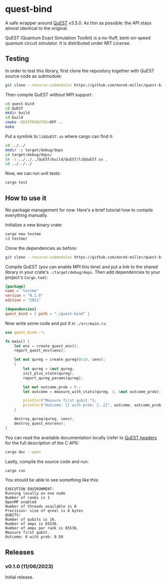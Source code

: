 # quest-bind

A safe wrapper around [QuEST](https://github.com/QuEST-Kit/QuEST/) v3.5.0. As
thin as possible: the API stays almost identical to the original.

QuEST (Quantum Exact Simulation Toolkit) is a no-fluff, bent-on-speed quantum
circuit simulator. It is distributed under MIT License.

## Testing

In order to test this library, first clone the repository together with QuEST
source code as submodule:

```sh
git clone --recurse-submodules https://github.com/marek-miller/quest-bind.git
```

Then compile QuEST _without_ MPI support:

```sh
cd quest-bind
cd QuEST
mkdir build
cd build
cmake -DDISTRIBUTED=OFF ..
make
```

Put a symlink to `libQuEST.so` where cargo can find it:

```sh
cd ../../
mkdir -p target/debug/deps
cd target/debug/deps/
ln -s ../../../QuEST/build/QuEST/libQuEST.so .
cd ../../../
```

Now, we can run unit tests:

```sh
cargo test
```

## How to use it

No package management for now. Here's a brief tutorial how to compile everything
manually.

Initialize a new binary crate:

```sh
cargo new testme
cd testme/
```

Clone the dependencies as before:

```sh
git clone --recurse-submodules https://github.com/marek-miller/quest-bind.git
```

Compile QuEST (you can enable MPI this time) and put a link to the shared
library in your crate's `./target/debug/deps`. Then add dependencies to your
project's `Cargo.toml`:

```toml
[package]
name = "testme"
version = "0.1.0"
edition = "2021"

[dependencies]
quest_bind = { path = "./quest-bind" }
```

Now write some code and put it in `./src/main.rs`:

```rust
use quest_bind::*;

fn main() {
    let env = create_quest_env();
    report_quest_env(&env);

    let mut qureg = create_qureg(0x10, &env);
    {
        let qureg = &mut qureg;
        init_plus_state(qureg);
        report_qureg_params(qureg);

        let mut outcome_prob = 0.;
        let outcome = measure_with_stats(qureg, 1, &mut outcome_prob);

        println!("Measure first qubit.");
        println!("Outcome: {} with prob: {:.2}", outcome, outcome_prob);
    }

    destroy_qureg(qureg, &env);
    destroy_quest_env(env);
}
```

You can read the available documentation locally (refer to
[QuEST headers](https://github.com/QuEST-Kit/QuEST/blob/v3.5.0/QuEST/include/QuEST.h)
for the full description of the C API):

```sh
cargo doc --open
```

Lastly, compile the source code and run:

```sh
cargo run
```

You should be able to see something like this:

```text
EXECUTION ENVIRONMENT:
Running locally on one node
Number of ranks is 1
OpenMP enabled
Number of threads available is 8
Precision: size of qreal is 8 bytes
QUBITS:
Number of qubits is 16.
Number of amps is 65536.
Number of amps per rank is 65536.
Measure first qubit.
Outcome: 0 with prob: 0.50
```

## Releases

### v0.1.0 (11/06/2023)

Initial release.
